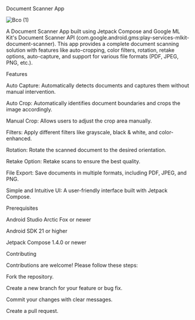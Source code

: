 Document Scanner App

![Bco (1)](https://github.com/user-attachments/assets/a232741b-5bdf-4580-ad04-9c7479506fc9)

A Document Scanner App built using Jetpack Compose and Google ML Kit's Document Scanner API (com.google.android.gms:play-services-mlkit-document-scanner). This app provides a complete document scanning solution with features like auto-cropping, color filters, rotation, retake options, auto-capture, and support for various file formats (PDF, JPEG, PNG, etc.).


Features


Auto Capture: Automatically detects documents and captures them without manual intervention.


Auto Crop: Automatically identifies document boundaries and crops the image accordingly.


Manual Crop: Allows users to adjust the crop area manually.


Filters: Apply different filters like grayscale, black & white, and color-enhanced.


Rotation: Rotate the scanned document to the desired orientation.


Retake Option: Retake scans to ensure the best quality.


File Export: Save documents in multiple formats, including PDF, JPEG, and PNG.


Simple and Intuitive UI: A user-friendly interface built with Jetpack Compose.


Prerequisites

Android Studio Arctic Fox or newer

Android SDK 21 or higher

Jetpack Compose 1.4.0 or newer

Contributing


Contributions are welcome! Please follow these steps:


Fork the repository.


Create a new branch for your feature or bug fix.


Commit your changes with clear messages.


Create a pull request.
